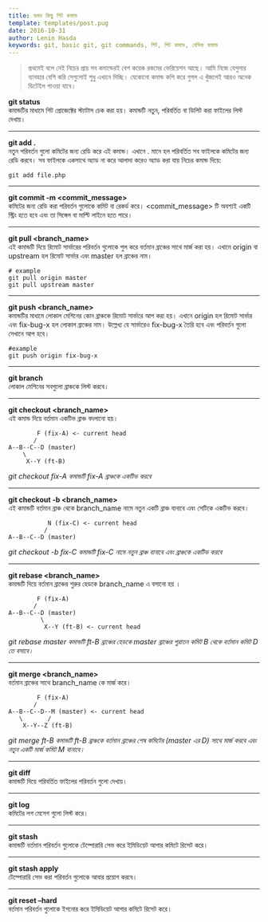 ```yaml
---
title: কমন কিছু গিট কমান্ড
template: templates/post.pug
date: 2016-10-31
author: Lenin Hasda
keywords: git, basic git, git commands, গিট, গিট কমান্ড, বেসিক কমান্ড
---
```


> প্রথমেই বলে নেই নিচের প্রায় সব কমান্ডেরই বেশ কয়েক রকমের ভেরিয়েশন আছে। আমি নিজে যেগুলার ব্যাবহার বেশি করি সেগুলোই শুধু এখানে দিচ্ছি। যেকোনো কমান্ড কপি করে গুগল এ খুঁজলেই আরও অনেক ডিটেইল পাওয়া যাবে।

**git status**    
কমান্ডটির মাধামে গিট প্রোজেক্টের স্ট্যাটাস চেক করা হয়। কমান্ডটি নতুন, পরিবর্তিত বা ডিলিট করা ফাইলের লিস্ট দেখায়।


------


**git add .**     
নতুন পরিবর্তন গুলো কমিটের জন্য রেডি করে এই কমান্ড। এখানে . মানে হল পরিবর্তিত সব ফাইলকে কমিটের জন্য রেডি করবে। সব ফাইলকে একসাথে অ্যাড না করে আলাদা করেও অ্যাড করা যায় নিচের কমান্ড দিয়ে:

```
git add file.php
```


------


**git commit -m <commit_message>**      
কমিটের জন্য রেডি করা পরিবর্তন গুলোকে কমিট বা রেকর্ড করে। <commit_message> টি অবশ্যই একটি স্ট্রিং হতে হবে এবং তা সিঙ্গেল বা মাল্টি লাইনে হতে পারে।


------


**git pull <remote> <branch_name>**    
এই কমান্ডটি দিয়ে রিমোট সার্ভারের পরিবর্তন গুলোকে পুল করে বর্তমান ব্রাঞ্চের সাথে মার্জ করা হয়। এখানে origin  বা upstream হল রিমোট সার্ভার এবং master হল ব্রাঞ্চের নাম।

```
# example
git pull origin master
git pull upstream master
```


------


**git push <remote> <branch_name>**    
কমান্ডটির মাধামে লোকাল মেশিনের কোন ব্রাঞ্চকে রিমোট সার্ভারে আপ করা হয়। এখানে origin হল রিমোট সার্ভার এবং fix-bug-x হল লোকাল ব্রাঞ্চের নাম। উল্লেখ্য যে সার্ভারেও fix-bug-x তৈরি হবে এবং পরিবর্তন গুলো সেখানে আপ হবে।

```
#example
git push origin fix-bug-x
```


------


**git branch**      
লোকাল মেশিনের সবগুলো ব্রাঞ্চকে লিস্ট করবে।


------


**git checkout <branch_name>**    
এই কমান্ড দিয়ে বর্তমান একটিভ ব্রাঞ্চ বদলানো হয়।

```
        F (fix-A) <- current head
       /
A--B--C--D (master)
    \
     X--Y (ft-B)
```

*git checkout fix-A কমান্ডটি fix-A ব্রাঞ্চকে একটিভ করবে*


------


**git checkout -b <branch_name>**    
এই কমান্ডটি বর্তমান ব্রাঞ্চ থেকে branch_name নামে নতুন একটি ব্রাঞ্চ বানাবে এবং সেটিকে একটিভ করবে।

```
           N (fix-C) <- current head
          /
A--B--C--D (master)
```

*git checkout -b fix-C কমান্ডটি fix-C নামে নতুন ব্রাঞ্চ বানাবে এবং ব্রাঞ্চকে একটিভ করবে*


------


**git rebase <branch_name>**      
কমান্ডটি দিয়ে বর্তমান ব্রাঞ্চের শুরুর হেডকে branch_name এ বসানো হয় ।

```
        F (fix-A)
       /
A--B--C--D (master)
         \
          X--Y (ft-B) <- current head
```

*git rebase master কমান্ডটি ft-B ব্রাঞ্চের হেডকে master ব্রাঞ্চের পুরাতন কমিট B থেকে বর্তমান কমিট D তে বসাবে।*


------


**git merge <branch_name>**    
বর্তমান ব্রাঞ্চের সাথে branch_name কে মার্জ করে।

```
        F (fix-A) 
       /
A--B--C--D--M (master) <- current head
   \       /
    X--Y--Z (ft-B)
```

*git merge ft-B কমান্ডটি ft-B ব্রাঞ্চকে বর্তমান ব্রাঞ্চের শেষ কমিটের (master এর D) সাথে মার্জ করবে এবং নতুন একটি মার্জ কমিট M বানাবে।*


------


**git diff**    
কমান্ডটি দিয়ে পরিবর্তিত ফাইলের পরিবর্তন গুলো দেখায়।


------


**git log**      
কমিটের লগ মেসেগ গুলো লিস্ট করে।


------


**git stash**      
কমান্ডটি বর্তমান পরিবর্তন গুলোকে টেম্পোরারি সেভ করে ইমিডিয়েট আগার কমিটে রিসেট করে।


------


**git stash apply**      
টেম্পোরারি সেভ করা পরিবর্তন গুলোকে আবার প্রয়োগ করবে।


------


**git reset –hard**      
বর্তমান পরিবর্তন গুলোকে ইগনোর করে ইমিডিয়েট আগার কমিটে রিসেট করে।

